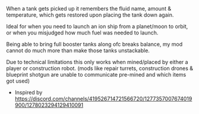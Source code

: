 When a tank gets picked up it remembers the fluid name, amount & temperature, which gets restored upon placing the tank down again.

Ideal for when you need to launch an ion ship from a planet/moon to orbit, or when you misjudged how much fuel was needed to launch.

Being able to bring full booster tanks along ofc breaks balance, my mod cannot do much more than make those tanks unstackable.

Due to technical limitations this only works when mined/placed by either a player or construction robot.
(mods like repair turrets, construction drones & blueprint shotgun are unable to communicate pre-mined and which items got used)

- Inspired by https://discord.com/channels/419526714721566720/1277357007674019900/1278023294129410091
